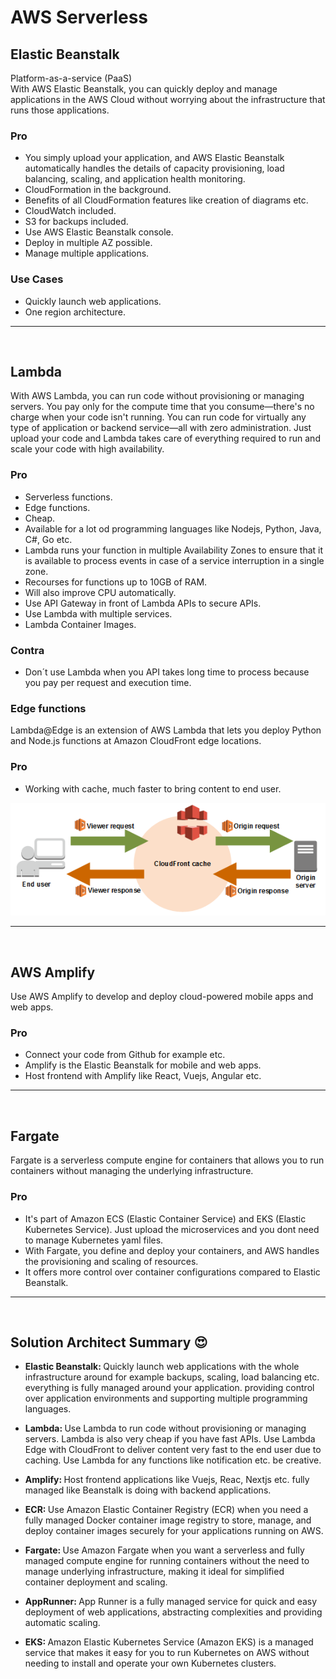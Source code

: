 # AWS Serverless

## Elastic Beanstalk
Platform-as-a-service (PaaS)<br>
With AWS Elastic Beanstalk, you can quickly deploy and manage applications in the AWS Cloud without worrying about the infrastructure that runs those applications.

### Pro
- You simply upload your application, and AWS Elastic Beanstalk automatically handles the details of capacity provisioning, load balancing, scaling, and application health monitoring.
- CloudFormation in the background.
- Benefits of all CloudFormation features like creation of diagrams etc.
- CloudWatch included.
- S3 for backups included.
- Use AWS Elastic Beanstalk console.
- Deploy in multiple AZ possible.
- Manage multiple applications.

### Use Cases
- Quickly launch web applications.
- One region architecture.

---
<br>

## Lambda
With AWS Lambda, you can run code without provisioning or managing servers. You pay only for the compute time that you consume—there's no charge when your code isn't running. You can run code for virtually any type of application or backend service—all with zero administration. Just upload your code and Lambda takes care of everything required to run and scale your code with high availability.

### Pro
- Serverless functions.
- Edge functions.
- Cheap.
- Available for a lot od programming languages like Nodejs, Python, Java, C#, Go etc.
- Lambda runs your function in multiple Availability Zones to ensure that it is available to process events in case of a service interruption in a single zone.
- Recourses for functions up to 10GB of RAM.
- Will also improve CPU automatically.
- Use API Gateway in front of Lambda APIs to secure APIs.
- Use Lambda with multiple services.
- Lambda Container Images.

### Contra
- Don´t use Lambda when you API takes long time to process because you pay per request and execution time.

### Edge functions
Lambda@Edge is an extension of AWS Lambda that lets you deploy Python and Node.js functions at Amazon CloudFront edge locations.

### Pro
- Working with cache, much faster to bring content to end user.

![Lambda Edge](./draws/lambda-edge.png)

---
<br>

## AWS Amplify
Use AWS Amplify to develop and deploy cloud-powered mobile apps and web apps.

### Pro
- Connect your code from Github for example etc.
- Amplify is the Elastic Beanstalk for mobile and web apps.
- Host frontend with Amplify like React, Vuejs, Angular etc.

---
<br>

## Fargate
Fargate is a serverless compute engine for containers that allows you to run containers without managing the underlying infrastructure.

### Pro
- It's part of Amazon ECS (Elastic Container Service) and EKS (Elastic Kubernetes Service). Just upload the microservices and you dont need to manage Kubernetes yaml files.
- With Fargate, you define and deploy your containers, and AWS handles the provisioning and scaling of resources.
- It offers more control over container configurations compared to Elastic Beanstalk.

---
<br>

## Solution Architect Summary 😍

- <b>Elastic Beanstalk: </b>Quickly launch web applications with the whole infrastructure around for example backups, scaling, load balancing etc. everything is fully managed around your application. providing control over application environments and supporting multiple programming languages.

- <b>Lambda: </b>Use Lambda to run code without provisioning or managing servers. Lambda is also very cheap if you have fast APIs. Use Lambda Edge with CloudFront to deliver content very fast to the end user due to caching. Use Lambda for any functions like notification etc. be creative. 

- <b>Amplify: </b>Host frontend applications like Vuejs, Reac, Nextjs etc. fully managed like Beanstalk is doing with backend applications.

- <b>ECR: </b>Use Amazon Elastic Container Registry (ECR) when you need a fully managed Docker container image registry to store, manage, and deploy container images securely for your applications running on AWS.

- <b>Fargate: </b>Use Amazon Fargate when you want a serverless and fully managed compute engine for running containers without the need to manage underlying infrastructure, making it ideal for simplified container deployment and scaling.

- <b>AppRunner: </b>App Runner is a fully managed service for quick and easy deployment of web applications, abstracting complexities and providing automatic scaling.

- <b>EKS: </b>Amazon Elastic Kubernetes Service (Amazon EKS) is a managed service that makes it easy for you to run Kubernetes on AWS without needing to install and operate your own Kubernetes clusters.
